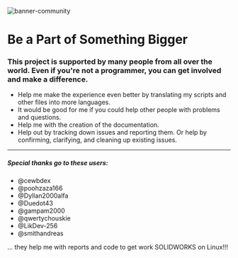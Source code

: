 ![banner-community](https://user-images.githubusercontent.com/79079633/129786544-ac0e9ea1-b6e5-4ff7-9c69-4671ae71ba6d.png)

# Be a Part of Something Bigger

### This project is supported by many people from all over the world. Even if you're not a programmer, you can get involved and make a difference.

- Help me make the experience even better by translating my scripts and other files into more languages.
- It would be good for me if you could help other people with problems and questions.
- Help me with the creation of the documentation.
- Help out by tracking down issues and reporting them. Or help by confirming, clarifying, and cleaning up existing issues.

---

##### Special thanks go to these users:

- @cewbdex
- @poohzaza166
- @Dyllan2000alfa
- @Duedot43
- @gampam2000
- @qwertychouskie
- @LikDev-256
- @smithandreas


... they help me with reports and code to get work SOLIDWORKS on Linux!!!


